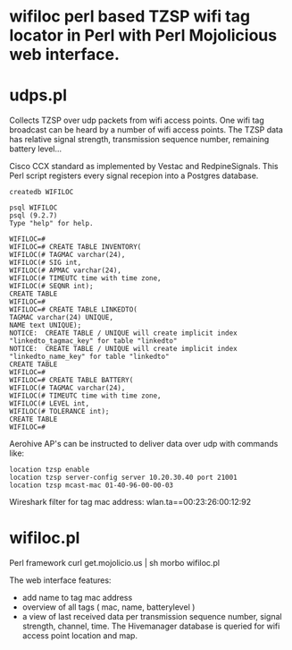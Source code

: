 # wifiloc perl based TZSP wifi tag locator in Perl with Perl Mojolicious web interface.

# udps.pl 
Collects TZSP over udp packets from wifi access points.  One wifi tag broadcast can be heard by a number of wifi access points.  The TZSP data has relative signal strength, transmission sequence number, remaining battery level...

Cisco CCX standard as implemented by Vestac and RedpineSignals.
This Perl script registers every signal recepion into a Postgres database.

```
createdb WIFILOC

psql WIFILOC
psql (9.2.7)
Type "help" for help.

WIFILOC=#
WIFILOC=# CREATE TABLE INVENTORY(
WIFILOC(# TAGMAC varchar(24),
WIFILOC(# SIG int,
WIFILOC(# APMAC varchar(24),
WIFILOC(# TIMEUTC time with time zone,
WIFILOC(# SEQNR int);
CREATE TABLE
WIFILOC=#
WIFILOC=# CREATE TABLE LINKEDTO(
TAGMAC varchar(24) UNIQUE,
NAME text UNIQUE);
NOTICE:  CREATE TABLE / UNIQUE will create implicit index "linkedto_tagmac_key" for table "linkedto"
NOTICE:  CREATE TABLE / UNIQUE will create implicit index "linkedto_name_key" for table "linkedto"
CREATE TABLE
WIFILOC=#
WIFILOC=# CREATE TABLE BATTERY(
WIFILOC(# TAGMAC varchar(24),
WIFILOC(# TIMEUTC time with time zone,
WIFILOC(# LEVEL int,
WIFILOC(# TOLERANCE int);
CREATE TABLE
WIFILOC=#
```

Aerohive AP's can be instructed to deliver data over udp with commands like:
```
location tzsp enable
location tzsp server-config server 10.20.30.40 port 21001
location tzsp mcast-mac 01-40-96-00-00-03
```

Wireshark filter for tag mac address:
wlan.ta==00:23:26:00:12:92

# wifiloc.pl
Perl framework 
curl get.mojolicio.us | sh 
morbo wifiloc.pl

The web interface features:
* add name to tag mac address
* overview of all tags ( mac, name, batterylevel )
* a view of last received data per transmission sequence number, signal strength, channel, time.  The Hivemanager database is queried for wifi access point location and map.


